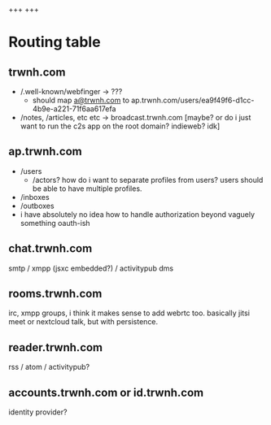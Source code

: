 +++
+++

# Routing table

## trwnh.com
- /.well-known/webfinger -> ???
  - should map a@trwnh.com to ap.trwnh.com/users/ea9f49f6-d1cc-4b9e-a221-71f6aa617efa
- /notes, /articles, etc etc -> broadcast.trwnh.com [maybe? or do i just want to run the c2s app on the root domain? indieweb? idk]
  
## ap.trwnh.com
- /users
  - /actors? how do i want to separate profiles from users? users should be able to have multiple profiles.
- /inboxes
- /outboxes
- i have absolutely no idea how to handle authorization beyond vaguely something oauth-ish
  
## chat.trwnh.com
smtp / xmpp (jsxc embedded?) / activitypub dms

## rooms.trwnh.com
irc, xmpp groups, i think it makes sense to add webrtc too. basically jitsi meet or nextcloud talk, but with persistence. 

## reader.trwnh.com
rss / atom / activitypub?

## accounts.trwnh.com or id.trwnh.com

identity provider?